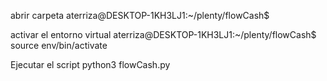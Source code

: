 abrir carpeta aterriza@DESKTOP-1KH3LJ1:~/plenty/flowCash$

activar el entorno virtual
aterriza@DESKTOP-1KH3LJ1:~/plenty/flowCash$ source env/bin/activate

Ejecutar el script python3 flowCash.py
